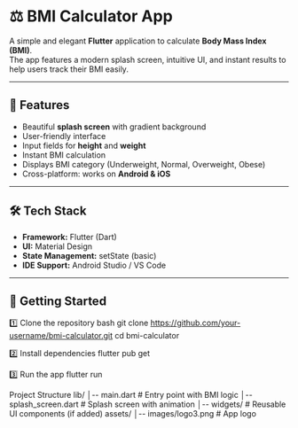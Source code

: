 # ⚖️ BMI Calculator App

A simple and elegant **Flutter** application to calculate **Body Mass Index (BMI)**.  
The app features a modern splash screen, intuitive UI, and instant results to help users track their BMI easily.

---

## 📱 Features
- Beautiful **splash screen** with gradient background
- User-friendly interface
- Input fields for **height** and **weight**
- Instant BMI calculation
- Displays BMI category (Underweight, Normal, Overweight, Obese)
- Cross-platform: works on **Android & iOS**

---

## 🛠️ Tech Stack
- **Framework:** Flutter (Dart)
- **UI:** Material Design
- **State Management:** setState (basic)
- **IDE Support:** Android Studio / VS Code

---

## 🚀 Getting Started

1️⃣ Clone the repository
bash
git clone https://github.com/your-username/bmi-calculator.git
cd bmi-calculator

2️⃣ Install dependencies
flutter pub get

3️⃣ Run the app
flutter run

Project Structure
lib/
│-- main.dart          # Entry point with BMI logic
│-- splash_screen.dart # Splash screen with animation
│-- widgets/           # Reusable UI components (if added)
assets/
│-- images/logo3.png   # App logo


